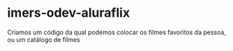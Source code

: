 # imers-odev-aluraflix

Criamos um código da qual podemos colocar os filmes favoritos da pessoa, ou um catálogo de filmes
